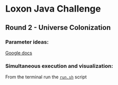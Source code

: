# Loxon Java Challenge
## Round 2 - Universe Colonization

### Parameter ideas:
[Google docs](https://docs.google.com/document/d/1-BlSSWSrcF43xGQZ_06-Vh_1tI5oiAPDDT02SGIcu7w/)

### Simultaneous execution and visualization:
From the terminal run the [`run.sh`](run.sh) script
